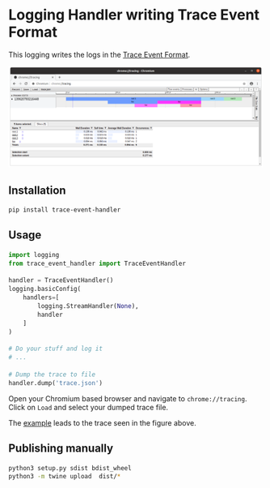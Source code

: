 # Logging Handler writing Trace Event Format

This logging writes the logs in the [Trace Event Format](https://docs.google.com/document/d/1CvAClvFfyA5R-PhYUmn5OOQtYMH4h6I0nSsKchNAySU/).

![Screenshot](https://github.com/lochbrunner/trace_event_handler/blob/master/assets/screenshot.png)

## Installation

```zsh
pip install trace-event-handler
```

## Usage

```python
import logging
from trace_event_handler import TraceEventHandler

handler = TraceEventHandler()
logging.basicConfig(
    handlers=[
        logging.StreamHandler(None),
        handler
    ]
)

# Do your stuff and log it
# ...

# Dump the trace to file
handler.dump('trace.json')
```

Open your Chromium based browser and navigate to `chrome://tracing`.
Click on `Load` and select your dumped trace file.

The [example](https://github.com/lochbrunner/trace_event_handler/blob/master/example.py) leads to the trace seen in the figure above.

## Publishing manually

```zsh
python3 setup.py sdist bdist_wheel
python3 -m twine upload  dist/*
```
